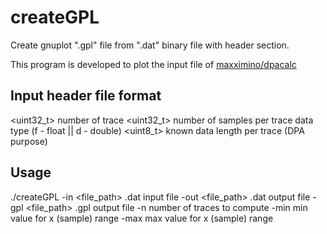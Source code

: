 # createGPL
Create gnuplot ".gpl" file from ".dat" binary file with header section.

This program is developed to plot the input file of [maxximino/dpacalc](https://github.com/maxximino/dpacalc)

## Input header file format
<uint32_t> 	number of trace
<uint32_t> 	number of samples per trace
<char> 			data type (f - float || d - double)
<uint8_t> 	known data length per trace (DPA purpose)

## Usage
./createGPL 
-in 	<file_path>		.dat input file
-out 	<file_path>		.dat output file
-gpl 	<file_path>		.gpl output file
-n 		<int> 				number of traces to compute
-min 	<int>					min value for x (sample) range 
-max 	<int>					max value for x (sample) range
